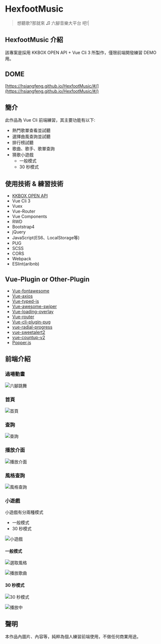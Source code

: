 # HexfootMusic

> 想聽歌?那就來 ♫ 六腳音樂大平台 吧!|

## HexfootMusic 介紹

該專案是採用 KKBOX OPEN API + Vue Cli 3 所製作，僅限前端開發練習 DEMO 用。

## DOME

[https://hsiangfeng.github.io/HexfootMusic/#/](https://hsiangfeng.github.io/HexfootMusic/#/)

## 簡介

此作品為 Vue Cli 前端練習，其主要功能有以下:

- 熱門歌單查看並試聽
- 選擇曲風查詢並試聽
- 排行榜試聽
- 歌曲、歌手、歌單查詢
- 猜歌小遊戲
  - 一般模式
  - 30 秒模式

## 使用技術 & 練習技術

- [KKBOX OPEN API](https://developer.kkbox.com/#/)
- Vue Cli 3
- Vuex
- Vue-Router
- Vue Components
- RWD
- Bootstrap4
- jQuery
- JavaScript(ES6、LocalStorage等)
- PUG
- SCSS
- CORS
- Webpack
- ESlint(aribnb)

## Vue-Plugin or Other-Plugin

- [Vue-fontawesome](https://fontawesome.com/how-to-use/on-the-web/using-with/vuejs)
- [Vue-axios](https://www.npmjs.com/package/vue-axios)
- [Vue-typed-js](https://github.com/Orlandster/vue-typed-js)
- [Vue-awesome-swiper](https://surmon-china.github.io/vue-awesome-swiper/)
- [Vue-loading-overlay](https://www.npmjs.com/package/vue-loading-overlay)
- [Vue-router](https://router.vuejs.org/zh/)
- [Vue-cli-plugin-pug](https://www.npmjs.com/package/vue-cli-plugin-pug)
- [vue-radial-progress](https://www.npmjs.com/package/vue-radial-progress)
- [vue-sweetalert2](https://www.npmjs.com/package/vue-sweetalert2)
- [vue-countup-v2](https://www.npmjs.com/package/vue-countup-v2)
- [Popper.js](https://popper.js.org/)

## 前端介紹

### 過場動畫

![六腳跳舞](https://imgur.com/qxuAvWT)

### 首頁

![首頁](https://imgur.com/2iYCo4h)

### 查詢

![查詢](https://imgur.com/eIj52cd)

### 播放介面

![播放介面](https://imgur.com/2ERJ4oN)

### 風格查詢

![風格查詢](https://imgur.com/15YZaBj)

### 小遊戲

小遊戲有分兩種模式

- 一般模式
- 30 秒模式

![小遊戲](https://imgur.com/EEGH37Q)

#### 一般模式

![選取風格](https://imgur.com/s3lxC1i)

![播放歌曲](https://imgur.com/RdLTAlz)

#### 30 秒模式

![30 秒模式](https://imgur.com/TF8JoDI)

![播放中](https://imgur.com/G3w1R5z)

## 聲明

本作品內圖片、內容等，純粹為個人練習前端使用，不做任何商業用途。
